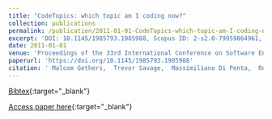 ```yaml
---
title: "CodeTopics: which topic am I coding now?"
collection: publications
permalink: /publication/2011-01-01-CodeTopics-which-topic-am-I-coding-now
excerpt: 'DOI: 10.1145/1985793.1985988, Scopus ID: 2-s2.0-79959864961, Cited by: 22'
date: 2011-01-01
venue: 'Proceedings of the 33rd International Conference on Software Engineering, ICSE 2011, Waikiki, Honolulu , HI, USA, May 21-28, 2011'
paperurl: 'https://doi.org/10.1145/1985793.1985988'
citation: ' Malcom Gethers,  Trevor Savage,  Massimiliano Di Penta,  Rocco Oliveto,  Denys Poshyvanyk,  Andrea De Lucia, &quot;CodeTopics: which topic am I coding now?.&quot; Proceedings of the 33rd International Conference on Software Engineering, ICSE 2011, Waikiki, Honolulu , HI, USA, May 21-28, 2011, 2011.'
---
```

[Bibtex](https://dblp.org/rec/bib/conf/icse/GethersSPOPL11){:target="_blank"}

[Access paper here](https://doi.org/10.1145/1985793.1985988){:target="_blank"}
